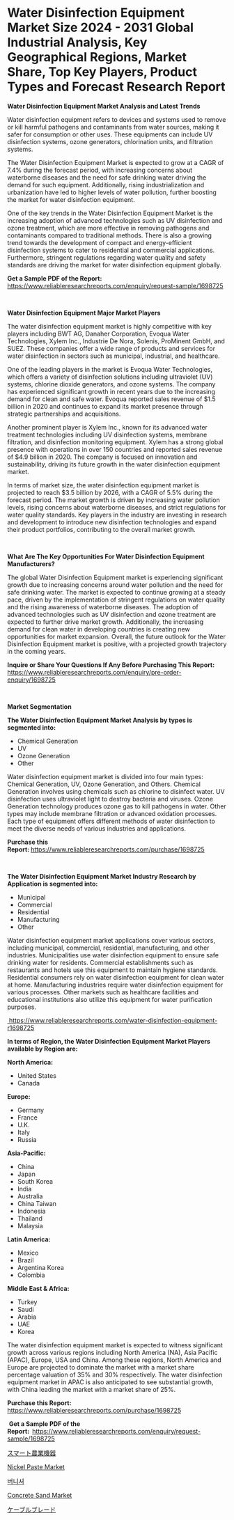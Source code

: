 <p><h1>Water Disinfection Equipment Market Size 2024 - 2031 Global Industrial Analysis, Key Geographical Regions, Market Share, Top Key Players, Product Types and Forecast Research Report</h1></p><p><strong>Water Disinfection Equipment Market Analysis and Latest Trends</strong></p>
<p><p>Water disinfection equipment refers to devices and systems used to remove or kill harmful pathogens and contaminants from water sources, making it safer for consumption or other uses. These equipments can include UV disinfection systems, ozone generators, chlorination units, and filtration systems.</p><p>The Water Disinfection Equipment Market is expected to grow at a CAGR of 7.4% during the forecast period, with increasing concerns about waterborne diseases and the need for safe drinking water driving the demand for such equipment. Additionally, rising industrialization and urbanization have led to higher levels of water pollution, further boosting the market for water disinfection equipment.</p><p>One of the key trends in the Water Disinfection Equipment Market is the increasing adoption of advanced technologies such as UV disinfection and ozone treatment, which are more effective in removing pathogens and contaminants compared to traditional methods. There is also a growing trend towards the development of compact and energy-efficient disinfection systems to cater to residential and commercial applications. Furthermore, stringent regulations regarding water quality and safety standards are driving the market for water disinfection equipment globally.</p></p>
<p><strong>Get a Sample PDF of the Report:&nbsp;</strong> <a href="https://www.reliableresearchreports.com/enquiry/request-sample/1698725">https://www.reliableresearchreports.com/enquiry/request-sample/1698725</a></p>
<p>&nbsp;</p>
<p><strong>Water Disinfection Equipment Major Market Players</strong></p>
<p><p>The water disinfection equipment market is highly competitive with key players including BWT AG, Danaher Corporation, Evoqua Water Technologies, Xylem Inc., Industrie De Nora, Solenis, ProMinent GmbH, and SUEZ. These companies offer a wide range of products and services for water disinfection in sectors such as municipal, industrial, and healthcare.</p><p>One of the leading players in the market is Evoqua Water Technologies, which offers a variety of disinfection solutions including ultraviolet (UV) systems, chlorine dioxide generators, and ozone systems. The company has experienced significant growth in recent years due to the increasing demand for clean and safe water. Evoqua reported sales revenue of $1.5 billion in 2020 and continues to expand its market presence through strategic partnerships and acquisitions.</p><p>Another prominent player is Xylem Inc., known for its advanced water treatment technologies including UV disinfection systems, membrane filtration, and disinfection monitoring equipment. Xylem has a strong global presence with operations in over 150 countries and reported sales revenue of $4.9 billion in 2020. The company is focused on innovation and sustainability, driving its future growth in the water disinfection equipment market.</p><p>In terms of market size, the water disinfection equipment market is projected to reach $3.5 billion by 2026, with a CAGR of 5.5% during the forecast period. The market growth is driven by increasing water pollution levels, rising concerns about waterborne diseases, and strict regulations for water quality standards. Key players in the industry are investing in research and development to introduce new disinfection technologies and expand their product portfolios, contributing to the overall market growth.</p></p>
<p>&nbsp;</p>
<p><strong>What Are The Key Opportunities For Water Disinfection Equipment Manufacturers?</strong></p>
<p><p>The global Water Disinfection Equipment market is experiencing significant growth due to increasing concerns around water pollution and the need for safe drinking water. The market is expected to continue growing at a steady pace, driven by the implementation of stringent regulations on water quality and the rising awareness of waterborne diseases. The adoption of advanced technologies such as UV disinfection and ozone treatment are expected to further drive market growth. Additionally, the increasing demand for clean water in developing countries is creating new opportunities for market expansion. Overall, the future outlook for the Water Disinfection Equipment market is positive, with a projected growth trajectory in the coming years.</p></p>
<p><strong>Inquire or Share Your Questions If Any Before Purchasing This Report:</strong> <a href="https://www.reliableresearchreports.com/enquiry/pre-order-enquiry/1698725">https://www.reliableresearchreports.com/enquiry/pre-order-enquiry/1698725</a></p>
<p>&nbsp;</p>
<p><strong>Market Segmentation</strong></p>
<p><strong>The Water Disinfection Equipment Market Analysis by types is segmented into:</strong></p>
<p><ul><li>Chemical Generation</li><li>UV</li><li>Ozone Generation</li><li>Other</li></ul></p>
<p><p>Water disinfection equipment market is divided into four main types: Chemical Generation, UV, Ozone Generation, and Others. Chemical Generation involves using chemicals such as chlorine to disinfect water. UV disinfection uses ultraviolet light to destroy bacteria and viruses. Ozone Generation technology produces ozone gas to kill pathogens in water. Other types may include membrane filtration or advanced oxidation processes. Each type of equipment offers different methods of water disinfection to meet the diverse needs of various industries and applications.</p></p>
<p><strong>Purchase this Report:&nbsp;</strong><a href="https://www.reliableresearchreports.com/purchase/1698725">https://www.reliableresearchreports.com/purchase/1698725</a></p>
<p>&nbsp;</p>
<p><strong>The Water Disinfection Equipment Market Industry Research by Application is segmented into:</strong></p>
<p><ul><li>Municipal</li><li>Commercial</li><li>Residential</li><li>Manufacturing</li><li>Other</li></ul></p>
<p><p>Water disinfection equipment market applications cover various sectors, including municipal, commercial, residential, manufacturing, and other industries. Municipalities use water disinfection equipment to ensure safe drinking water for residents. Commercial establishments such as restaurants and hotels use this equipment to maintain hygiene standards. Residential consumers rely on water disinfection equipment for clean water at home. Manufacturing industries require water disinfection equipment for various processes. Other markets such as healthcare facilities and educational institutions also utilize this equipment for water purification purposes.</p></p>
<p><a href="https://www.reliableresearchreports.com/water-disinfection-equipment-r1698725">&nbsp;https://www.reliableresearchreports.com/water-disinfection-equipment-r1698725</a></p>
<p><strong>In terms of Region, the Water Disinfection Equipment Market Players available by Region are:</strong></p>
<p>
    <p> <strong> North America: </strong>
        <ul>
            <li>United States</li>
            <li>Canada</li>
        </ul>
        </p> 
    <p> <strong> Europe: </strong>
        <ul>
            <li>Germany</li>
            <li>France</li>
            <li>U.K.</li>
            <li>Italy</li>
            <li>Russia</li>
        </ul>
        </p> 
    <p> <strong> Asia-Pacific: </strong>
        <ul>
            <li>China</li>
            <li>Japan</li>
            <li>South Korea</li>
            <li>India</li>
            <li>Australia</li>
            <li>China Taiwan</li>
            <li>Indonesia</li>
            <li>Thailand</li>
            <li>Malaysia</li>
        </ul>
        </p> 
    <p> <strong> Latin America: </strong>
        <ul>
            <li>Mexico</li>
            <li>Brazil</li>
            <li>Argentina Korea</li>
            <li>Colombia</li>
        </ul>
        </p> 
    <p> <strong> Middle East & Africa: </strong>
        <ul>
            <li>Turkey</li>
            <li>Saudi</li>
            <li>Arabia</li>
            <li>UAE</li>
            <li>Korea</li>
        </ul>
    </p>
    </p>
<p><p>The water disinfection equipment market is expected to witness significant growth across various regions including North America (NA), Asia Pacific (APAC), Europe, USA and China. Among these regions, North America and Europe are projected to dominate the market with a market share percentage valuation of 35% and 30% respectively. The water disinfection equipment market in APAC is also anticipated to see substantial growth, with China leading the market with a market share of 25%.</p></p>
<p><strong>Purchase this Report: </strong><a href="https://www.reliableresearchreports.com/purchase/1698725">https://www.reliableresearchreports.com/purchase/1698725</a></p>
<p>&nbsp;<strong>Get a Sample PDF of the Report:&nbsp;&nbsp;</strong><a href="https://www.reliableresearchreports.com/enquiry/request-sample/1698725">https://www.reliableresearchreports.com/enquiry/request-sample/1698725</a></p>
<p><strong></strong></p>
<p><p><a href="https://medium.com/@gustavorn8776xcc/%E3%82%B9%E3%83%9E%E3%83%BC%E3%83%88%E8%BE%B2%E6%A5%AD%E3%83%87%E3%83%90%E3%82%A4%E3%82%B9%E5%B8%82%E5%A0%B4%E3%81%AE%E8%A6%8F%E6%A8%A1%E3%81%AF-%E3%82%B0%E3%83%AD%E3%83%BC%E3%83%90%E3%83%AB%E7%94%A3%E6%A5%AD%E3%81%AB%E3%81%8A%E3%81%91%E3%82%8B%E6%9C%80%E9%81%A9%E3%81%AA%E3%83%9E%E3%83%BC%E3%82%B1%E3%83%86%E3%82%A3%E3%83%B3%E3%82%B0%E3%83%81%E3%83%A3%E3%83%B3%E3%83%8D%E3%83%AB%E3%82%92%E7%A4%BA%E3%81%97%E3%81%A6%E3%81%84%E3%81%BE%E3%81%99-27e32dc17fa1">スマート農業機器</a></p><p><a href="https://www.linkedin.com/pulse/nickel-paste-market-size-focuses-dynamics-in-depth-analysis-e1vve?trackingId=KkYH4WaxQ7x3Stskps71RA%3D%3D">Nickel Paste Market</a></p><p><a href="https://medium.com/@flower89678/%EB%B2%88%EC%83%89-%EC%8B%9C%EC%9E%A5-%ED%8A%B8%EB%A0%8C%EB%93%9C-%EC%98%88%EC%B8%A1-%EB%B0%8F-%EA%B2%BD%EC%9F%81-%EB%B6%84%EC%84%9D-2031%EB%85%84%EA%B9%8C%EC%A7%80-faf814781ad7">버니셔</a></p><p><a href="https://www.linkedin.com/pulse/concrete-sand-market-centers-aspects-growth-share-opportunity-ymrde?trackingId=xAey%2FNNtfOUPPcdUiM%2Bq%2Fw%3D%3D">Concrete Sand Market</a></p><p><a href="https://medium.com/@baileeupton1902/%E3%82%B1%E3%83%BC%E3%83%96%E3%83%AB%E3%83%96%E3%83%AC%E3%83%BC%E3%83%89%E5%B8%82%E5%A0%B4-%E5%B8%82%E5%A0%B4cagr-%E5%B8%82%E5%A0%B4%E3%83%88%E3%83%AC%E3%83%B3%E3%83%89-%E6%88%90%E9%95%B7%E6%88%A6%E7%95%A5%E3%81%AB%E9%96%A2%E3%81%99%E3%82%8B%E6%B4%9E%E5%AF%9F-7680c33eaa94">ケーブルブレード</a></p></p>